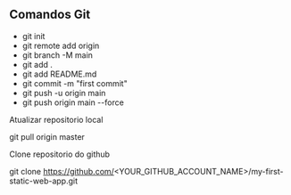 ## Comandos Git

- git init
- git remote add origin
- git branch -M main
- git add .
- git add README.md
- git commit -m "first commit"
- git push -u origin main
- git push origin main --force

Atualizar repositorio local

git pull origin master

Clone repositorio do github

git clone https://github.com/<YOUR_GITHUB_ACCOUNT_NAME>/my-first-static-web-app.git

